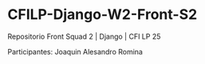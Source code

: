 # CFILP-Django-W2-Front-S2
Repositorio Front Squad 2 | Django | CFI LP 25

Participantes:
Joaquin
Alesandro
Romina

